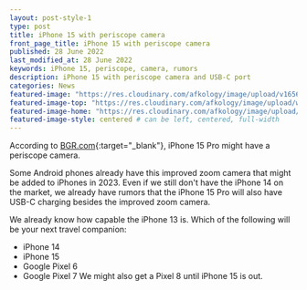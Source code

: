 ```yaml
---
layout: post-style-1
type: post
title: iPhone 15 with periscope camera
front_page_title: iPhone 15 with periscope camera
published: 28 June 2022
last_modified_at: 28 June 2022
keywords: iPhone 15, periscope, camera, rumors
description: iPhone 15 with periscope camera and USB-C port
categories: News
featured-image: "https://res.cloudinary.com/afkology/image/upload/v1656440706/news/1/kisspng-apple-image-iphone-4-logo-photograph-remdt-by-5d2c81520ec384.9415367415631977780605_p7vrck.jpg" # full size
featured-image-top: "https://res.cloudinary.com/afkology/image/upload/w_400,c_scale,f_auto/v1656440706/news/1/kisspng-apple-image-iphone-4-logo-photograph-remdt-by-5d2c81520ec384.9415367415631977780605_p7vrck.webp" # width - 1200
featured-image-home: "https://res.cloudinary.com/afkology/image/upload/w_800,c_scale,f_auto/v1656440706/news/1/kisspng-apple-image-iphone-4-logo-photograph-remdt-by-5d2c81520ec384.9415367415631977780605_p7vrck.webp" # width - 600
featured-image-style: centered # can be left, centered, full-width
---
```

According to [BGR.com](https://bgr.com/tech/iphone-15-pro-models-may-get-apples-first-periscope-camera/){:target="_blank"}, iPhone 15 Pro might have a periscope camera.

Some Android phones already have this improved zoom camera that might be added to iPhones in 2023. Even if we still don't have the iPhone 14 on the market, we already have rumors that the iPhone 15 Pro will also have USB-C charging besides the improved zoom camera.

We already know how capable the iPhone 13 is. 
Which of the following will be your next travel companion: 
- iPhone 14 
- iPhone 15
- Google Pixel 6
- Google Pixel 7
We might also get a Pixel 8 until iPhone 15 is out.